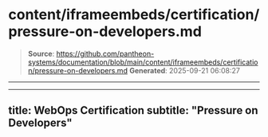 # content/iframeembeds/certification/pressure-on-developers.md

> **Source**: https://github.com/pantheon-systems/documentation/blob/main/content/iframeembeds/certification/pressure-on-developers.md
> **Generated**: 2025-09-21 06:08:27

---

---
title: WebOps Certification
subtitle: "Pressure on Developers"
---

<Partial file="certification-guide/pressure-on-developers.md" />
